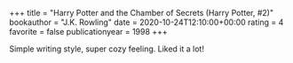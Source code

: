 +++
title = "Harry Potter and the Chamber of Secrets (Harry Potter, #2)"
bookauthor = "J.K. Rowling"
date = 2020-10-24T12:10:00+00:00
rating = 4
favorite = false
publicationyear = 1998
+++

Simple writing style, super cozy feeling. Liked it a lot!
